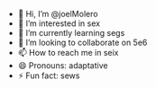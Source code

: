 - 👋 Hi, I’m @joelMolero
- 👀 I’m interested in sex
- 🌱 I’m currently learning segs
- 💞️ I’m looking to collaborate on 5e6
- 📫 How to reach me in seix
- 😄 Pronouns: adaptative
- ⚡ Fun fact: sews

<!---
joelMolero/joelMolero is a ✨ special ✨ repository because its `README.md` (this file) appears on your GitHub profile.
You can click the Preview link to take a look at your changes.
--->

